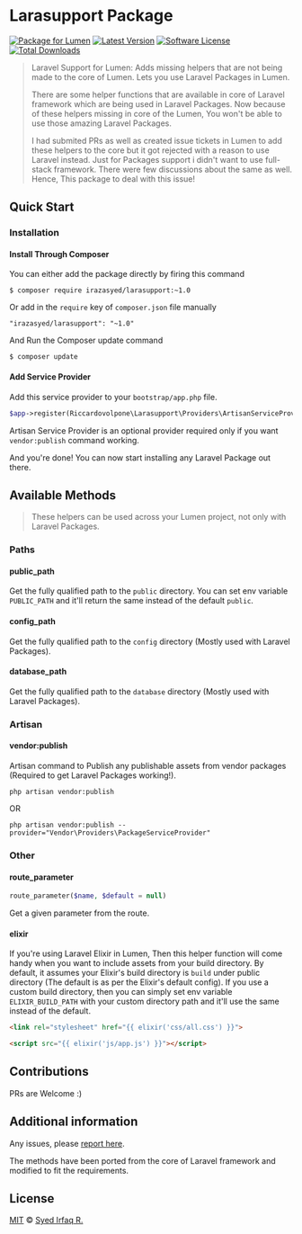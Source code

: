 Larasupport Package
====================

[![Package for Lumen](https://img.shields.io/badge/Package%20for%20-Lumen-blue.svg?style=flat-square)](https://github.com/irazasyed/larasupport)
[![Latest Version](https://img.shields.io/github/release/irazasyed/larasupport.svg?style=flat-square)](https://github.com/irazasyed/larasupport/releases)
[![Software License](https://img.shields.io/badge/license-MIT-brightgreen.svg?style=flat-square)](LICENSE)
[![Total Downloads](https://img.shields.io/packagist/dt/irazasyed/larasupport.svg?style=flat-square)](https://packagist.org/packages/irazasyed/larasupport)


> Laravel Support for Lumen: Adds missing helpers that are not being made to the core of Lumen. Lets you use Laravel Packages in Lumen.
>
> There are some helper functions that are available in core of Laravel framework which are being used in Laravel Packages. Now because of these helpers missing in core of the Lumen, You won't be able to use those amazing Laravel Packages.
>
> I had submited PRs as well as created issue tickets in Lumen to add these helpers to the core but it got rejected with a reason to use Laravel instead. Just for Packages support i didn't want to use full-stack framework. There were few discussions about the same as well. Hence, This package to deal with this issue!

## Quick Start


### Installation

#### Install Through Composer

You can either add the package directly by firing this command

```
$ composer require irazasyed/larasupport:~1.0
```
	
Or add in the `require` key of `composer.json` file manually

```
"irazasyed/larasupport": "~1.0"
```

And Run the Composer update command

```
$ composer update
```

#### Add Service Provider

Add this service provider to your `bootstrap/app.php` file.

``` php
$app->register(Riccardovolpone\Larasupport\Providers\ArtisanServiceProvider::class);
```
Artisan Service Provider is an optional provider required only if you want `vendor:publish` command working.

And you're done! You can now start installing any Laravel Package out there.

## Available Methods
> These helpers can be used across your Lumen project, not only with Laravel Packages.

### Paths

#### public_path
Get the fully qualified path to the `public` directory. You can set env variable `PUBLIC_PATH` and it'll return the same instead of the default `public`.

#### config_path
Get the fully qualified path to the `config` directory (Mostly used with Laravel Packages).

#### database_path
Get the fully qualified path to the `database` directory (Mostly used with Laravel Packages).

### Artisan

#### vendor:publish
Artisan command to Publish any publishable assets from vendor packages (Required to get Laravel Packages working!).

```cli
php artisan vendor:publish
```
OR

```cli
php artisan vendor:publish --provider="Vendor\Providers\PackageServiceProvider" 
```

### Other

#### route_parameter

```php
route_parameter($name, $default = null)
```
Get a given parameter from the route.

#### elixir

If you're using Laravel Elixir in Lumen, Then this helper function will come handy when you want to include assets from your build directory. By default, it assumes your Elixir's build directory is `build` under public directory (The default is as per the Elixir's default config). If you use a custom build directory, then you can simply set env variable `ELIXIR_BUILD_PATH` with your custom directory path and it'll use the same instead of the default.

``` html
<link rel="stylesheet" href="{{ elixir('css/all.css') }}">

<script src="{{ elixir('js/app.js') }}"></script>
```

## Contributions

PRs are Welcome :)

## Additional information


Any issues, please [report here](https://github.com/irazasyed/larasupport/issues).

The methods have been ported from the core of Laravel framework and modified to fit the requirements.

## License

[MIT](LICENSE) © [Syed Irfaq R.](http://lk.gd/irazasyed)
